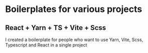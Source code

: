# Boilerplates for various projects

## React + Yarn + TS + Vite + Scss
<p>I created a boilerplate for people who want to use Yarn, Vite, Scss, Typescript and React in a single project</p> 